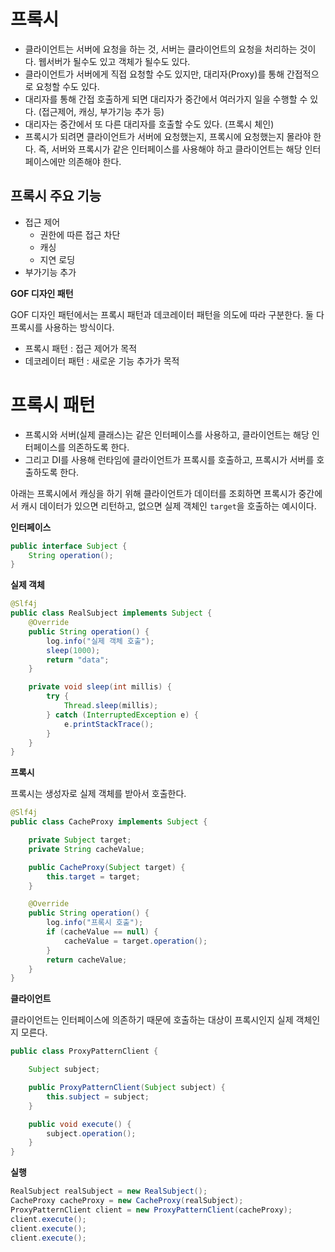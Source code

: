 # 프록시

- 클라이언트는 서버에 요청을 하는 것, 서버는 클라이언트의 요청을 처리하는 것이다. 웹서버가 될수도 있고 객체가 될수도 있다.
- 클라이언트가 서버에게 직접 요청할 수도 있지만, 대리자(Proxy)를 통해 간접적으로 요청할 수도 있다.
- 대리자를 통해 간접 호출하게 되면 대리자가 중간에서 여러가지 일을 수행할 수 있다. (접근제어, 캐싱, 부가기능 추가 등)
- 대리자는 중간에서 또 다른 대리자를 호출할 수도 있다. (프록시 체인)
- 프록시가 되려면 클라이언트가 서버에 요청했는지, 프록시에 요청했는지 몰라야 한다. 즉, 서버와 프록시가 같은 인터페이스를 사용해야 하고 클라이언트는 해당 인터페이스에만 의존해야 한다.

## 프록시 주요 기능

- 접근 제어
  - 권한에 따른 접근 차단
  - 캐싱
  - 지연 로딩
- 부가기능 추가

**GOF 디자인 패턴**

GOF 디자인 패턴에서는 프록시 패턴과 데코레이터 패턴을 의도에 따라 구분한다.
둘 다 프록시를 사용하는 방식이다.

- 프록시 패턴 : 접근 제어가 목적
- 데코레이터 패턴 : 새로운 기능 추가가 목적

# 프록시 패턴

- 프록시와 서버(실제 클래스)는 같은 인터페이스를 사용하고, 클라이언트는 해당 인터페이스를 의존하도록 한다.
- 그리고 DI를 사용해 런타임에 클라이언트가 프록시를 호출하고, 프록시가 서버를 호출하도록 한다.

아래는 프록시에서 캐싱을 하기 위해 클라이언트가 데이터를 조회하면 프록시가 중간에서 캐시 데이터가 있으면 리턴하고, 없으면 실제 객체인 `target`을 호출하는 예시이다.

**인터페이스**

```java
public interface Subject {
    String operation();
}
```

**실제 객체**

```java
@Slf4j
public class RealSubject implements Subject {
    @Override
    public String operation() {
        log.info("실제 객체 호출");
        sleep(1000);
        return "data";
    }

    private void sleep(int millis) {
        try {
            Thread.sleep(millis);
        } catch (InterruptedException e) {
            e.printStackTrace();
        }
    }
}
```

**프록시**

프록시는 생성자로 실제 객체를 받아서 호출한다.

```java
@Slf4j
public class CacheProxy implements Subject {

    private Subject target;
    private String cacheValue;

    public CacheProxy(Subject target) {
        this.target = target;
    }

    @Override
    public String operation() {
        log.info("프록시 호출");
        if (cacheValue == null) {
            cacheValue = target.operation();
        }
        return cacheValue;
    }
}
```

**클라이언트**

클라이언트는 인터페이스에 의존하기 때문에 호출하는 대상이 프록시인지 실제 객체인지 모른다.

```java
public class ProxyPatternClient {

    Subject subject;

    public ProxyPatternClient(Subject subject) {
        this.subject = subject;
    }

    public void execute() {
        subject.operation();
    }
}
```

**실행**

```java
RealSubject realSubject = new RealSubject();
CacheProxy cacheProxy = new CacheProxy(realSubject);
ProxyPatternClient client = new ProxyPatternClient(cacheProxy);
client.execute();
client.execute();
client.execute();
```

